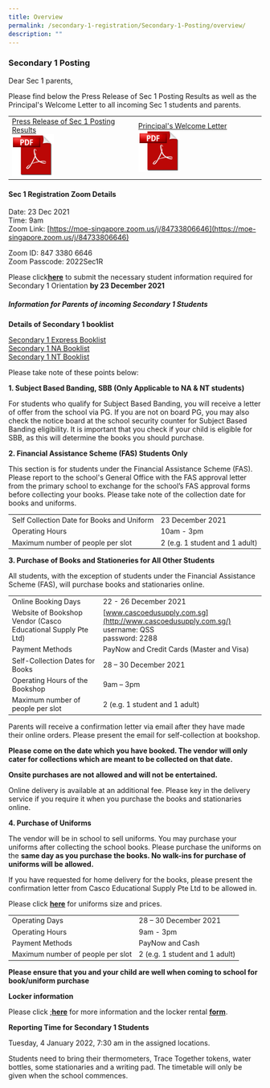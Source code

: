 ```yaml
---
title: Overview
permalink: /secondary-1-registration/Secondary-1-Posting/overview/
description: ""
---
```


### Secondary 1 Posting


Dear Sec 1 parents,

Please find below the Press Release of Sec 1 Posting Results as well as the Principal's Welcome Letter to all incoming Sec 1 students and parents.

|  	|  	|
|---	|---	|
| [Press Release of Sec 1 Posting Results](https://staging.du62j8uucogi5.amplifyapp.com/files/Press%20Release%20of%202021%20Sec%201%20Posting%20Results.pdf) <br> <a href="https://staging.du62j8uucogi5.amplifyapp.com/files/Press%20Release%20of%202021%20Sec%201%20Posting%20Results.pdf"><img src="/images/pdflogo.png" style="width:35%">   	|  [Principal's Welcome Letter](https://staging.du62j8uucogi5.amplifyapp.com/files/Welcome%20Letter%20to%20Sec%201%202022%20Students%20and%20Parents.pdf) <br> <a href="https://staging.du62j8uucogi5.amplifyapp.com/files/Welcome%20Letter%20to%20Sec%201%202022%20Students%20and%20Parents.pdf"><img src="/images/pdflogo.png" style="width:35%">	|
	
	
#### Sec 1 Registration Zoom Details
	
Date: 23 Dec 2021  <br>Time: 9am
<br>Zoom Link:&nbsp;[https://moe-singapore.zoom.us/j/84733806646](https://moe-singapore.zoom.us/j/84733806646)

Zoom ID: 847 3380 6646
<br>Zoom Passcode: 2022Sec1R
	
Please click[**here**](https://form.gov.sg/61ad5aac7d788000131f03c3)&nbsp;to submit the necessary student information required for Secondary 1 Orientation&nbsp;**by 23 December 2021**

  

##### Information for Parents of incoming Secondary 1 Students

**Details of Secondary 1 booklist**  

[Secondary 1 Express Booklist](/files/s1e.pdf)
<br>[Secondary 1 NA Booklist](/files/s1na.pdf)
<br>[Secondary 1 NT Booklist](/files/s1nt.pdf)

  

Please take note of these points below:

**1. Subject Based Banding, SBB (Only Applicable to NA &amp; NT students)**

For students who qualify for Subject Based Banding, you will receive a letter of offer from the school via PG. If you are not on board PG, you may also check the notice board at the school security counter for Subject Based Banding eligibility. It is important that you check if your child is eligible for SBB, as this will determine the books you should purchase.
	
**2. Financial Assistance Scheme (FAS) Students Only**

This section is for students under the Financial Assistance Scheme (FAS). Please report to the school's General Office with the FAS approval letter from the primary school to exchange for the school’s FAS approval forms before collecting your books. Please take note of the collection date for books and uniforms.
	
|  	|  	|
|---	|---	|
| Self Collection Date for Books and Uniform 	| 23 December 2021 	|
| Operating Hours 	| 10am - 3pm 	|
| Maximum number of people per slot 	| 2 (e.g. 1 student and 1 adult) 	|
	

**3. Purchase of Books and Stationeries for All Other Students**

All students, with the exception of students under the Financial Assistance Scheme (FAS), will purchase books and stationaries online.
	
|  	|  	|
|---	|---	|
| Online Booking Days 	| 22 - 26 December 2021 	|
| Website of Bookshop Vendor (Casco Educational Supply Pte Ltd) 	|  [www.cascoedusupply.com.sg](http://www.cascoedusupply.com.sg/)<br>username: QSS<br>password: 2288 	|
| Payment Methods 	| PayNow and Credit Cards (Master and Visa) 	|
| Self-Collection Dates for Books 	| 28 – 30 December 2021 	|
| Operating Hours of the Bookshop 	| 9am – 3pm 	|
| Maximum number of people per slot 	| 2 (e.g. 1 student and 1 adult) 	|
	
Parents will receive a confirmation letter via email after they have made their online orders. Please present the email for self-collection at bookshop.

**Please come on the date which you have booked. The vendor will only cater for collections which are meant to be collected on that date.**

**Onsite purchases are not allowed and will not be entertained.**

Online delivery is available at an additional fee. Please key in the delivery service if you require it when you purchase the books and stationaries online.&nbsp;

**4. Purchase of Uniforms**  

The vendor will be in school to sell uniforms.&nbsp;You may purchase your uniforms after collecting the school books. Please purchase the uniforms on the&nbsp;**same day as you purchase the books. No walk-ins for purchase of uniforms will be allowed.**

  

If you have requested for home delivery for the books, please present the confirmation letter from Casco Educational Supply Pte Ltd to be allowed in.

Please click **[here](/files/School%20Uniform%20Info.pdf)** for uniforms size and prices.

|  	|  	|
|---	|---	|
| Operating Days 	| 28 – 30 December 2021 	|
| Operating Hours 	| 9am - 3pm 	|
| Payment Methods 	| PayNow and Cash 	|
|  Maximum number of people per slot 	| 2 (e.g. 1 student and 1 adult) 	|
	
**Please ensure that you and your child are well when coming to school for book/uniform purchase**  

**Locker information**

Please click ;**[here](/files/locker%20qr.pdf)** for more information and the locker rental [**form**](https://docs.google.com/forms/d/e/1FAIpQLSfLPRggRwovT8QNYJljwvDXE7VlXEIEYGU31UOvhjnWRRDZ3A/viewform).

  

**Reporting Time for Secondary 1 Students**

Tuesday, 4 January 2022, 7:30 am in the assigned locations.

Students need to bring their thermometers, Trace Together tokens, water bottles, some stationaries and a writing pad. The timetable will only be given when the school commences.